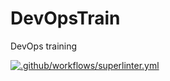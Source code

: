 # DevOpsTrain
DevOps training

[![.github/workflows/superlinter.yml](https://github.com/bloobsky/DevOpsTrain/actions/workflows/superlinter.yml/badge.svg)](https://github.com/bloobsky/DevOpsTrain/actions/workflows/superlinter.yml)
